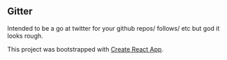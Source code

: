 ## Gitter
Intended to be a go at twitter for your github repos/ follows/ etc but god it looks rough.

This project was bootstrapped with [Create React App](https://github.com/facebook/create-react-app).